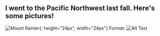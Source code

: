 ## I went to the Pacific Northwest last fall. Here's some pictures! 
![Mount Rainier](IMG_2251.jpg){: height="24px", width="24px"}
Format: ![Alt Text](url)

